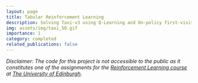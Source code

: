 ```yaml
---
layout: page
title: Tabular Reinforcement Learning
description: Solving Taxi-v3 using Q-Learning and On-policy first-visit Monte Carlo
img: assets/img/taxi_50.gif
importance: 1
category: completed
related_publications: false
---
```


*Disclaimer: The code for this project is not accessible to the public as it constitutes one of the assignments for the [Reinforcement Learning course](https://opencourse.inf.ed.ac.uk/rl) at [The University of Edinburgh](https://www.ed.ac.uk/).*

